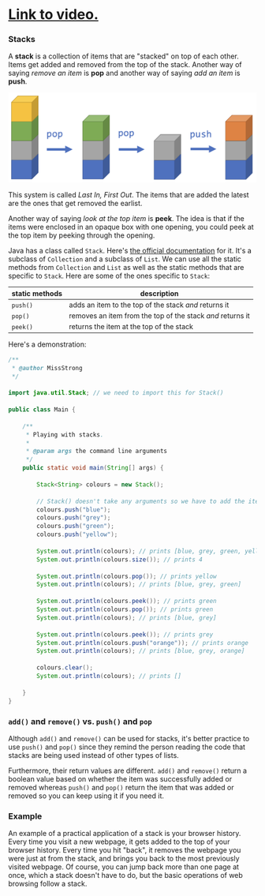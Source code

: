 # [Link to video.](https://www.youtube.com/watch?v=ch6-_1F_4Qo&list=PLVD25niNi0BlrBcSEHETFCRRZspWLdrTg)

### Stacks

A **stack** is a collection of items that are "stacked" on top of each other. Items get added and removed from the top of the stack. Another way of saying *remove an item* is **pop** and another way of saying *add an item* is **push**.

![](../Images/Stack.png)

This system is called *Last In, First Out*. The items that are added the latest are the ones that get removed the earlist.

Another way of saying *look at the top item* is **peek**. The idea is that if the items were enclosed in an opaque box with one opening, you could peek at the top item by peeking through the opening.

Java has a class called `Stack`. Here's [the official documentation](https://docs.oracle.com/javase/7/docs/api/java/util/Stack.html) for it. It's a subclass of `Collection` and a subclass of `List`. We can use all the static methods from `Collection` and `List` as well as the static methods that are specific to `Stack`. Here are some of the ones specific to `Stack`:

| static methods | description |
| -- | -- |
| `push()` | adds an item to the top of the stack *and* returns it |
| `pop()` | removes an item from the top of the stack *and* returns it |
| `peek()` | returns the item at the top of the stack |

Here's a demonstration:

```java
/**
 * @author MissStrong
 */

import java.util.Stack; // we need to import this for Stack()

public class Main {

    /**
     * Playing with stacks.
     *
     * @param args the command line arguments
     */
    public static void main(String[] args) {
		
        Stack<String> colours = new Stack(); 
    
        // Stack() doesn't take any arguments so we have to add the items one at a time
        colours.push("blue");
        colours.push("grey");
        colours.push("green");
        colours.push("yellow");
    
        System.out.println(colours); // prints [blue, grey, green, yellow]
        System.out.println(colours.size()); // prints 4
    
        System.out.println(colours.pop()); // prints yellow
        System.out.println(colours); // prints [blue, grey, green]
    
        System.out.println(colours.peek()); // prints green
        System.out.println(colours.pop()); // prints green
        System.out.println(colours); // prints [blue, grey]
    
        System.out.println(colours.peek()); // prints grey
        System.out.println(colours.push("orange")); // prints orange
        System.out.println(colours); // prints [blue, grey, orange]
    
        colours.clear();
        System.out.println(colours); // prints []

    }    
}
```

### `add()` and `remove()` vs. `push()` and `pop`

Although `add()` and `remove()` can be used for stacks, it's better practice to use `push()` and `pop()` since they remind the person reading the code that stacks are being used instead of other types of lists.

Furthermore, their return values are different. `add()` and `remove()` return a boolean value based on whether the item was successfully added or removed whereas `push()` and `pop()` return the item that was added or removed so you can keep using it if you need it.

### Example

An example of a practical application of a stack is your browser history. Every time you visit a new webpage, it gets added to the top of your browser history. Every time you hit "back", it removes the webpage you were just at from the stack, and brings you back to the most previously visited webpage. Of course, you can jump back more than one page at once, which a stack doesn't have to do, but the basic operations of web browsing follow a stack.
